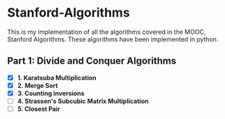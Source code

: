 # Stanford-Algorithms

This is my implementation of all the algorithms covered in the MOOC, Stanford Algorithms.
These algorithms have been implemented in python.

## Part 1: Divide and Conquer Algorithms

- [x] **1. Karatsuba Multiplication**
- [x] **2. Merge Sort**
- [x] **3. Counting inversions**
- [ ] **4. Strassen's Subcubic Matrix Multiplication**
- [ ] **5. Closest Pair**
